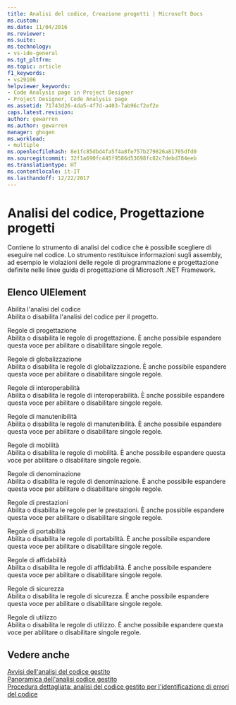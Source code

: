 ```yaml
---
title: Analisi del codice, Creazione progetti | Microsoft Docs
ms.custom: 
ms.date: 11/04/2016
ms.reviewer: 
ms.suite: 
ms.technology:
- vs-ide-general
ms.tgt_pltfrm: 
ms.topic: article
f1_keywords:
- vs29106
helpviewer_keywords:
- Code Analysis page in Project Designer
- Project Designer, Code Analysis page
ms.assetid: 71743d26-4da5-4f7d-a403-7ab96cf2ef2e
caps.latest.revision: 
author: gewarren
ms.author: gewarren
manager: ghogen
ms.workload:
- multiple
ms.openlocfilehash: 8e1fc85dbd4fa5f4a8fe757b279826a81705dfd0
ms.sourcegitcommit: 32f1a690fc445f9586d53698fc82c7debd784eeb
ms.translationtype: HT
ms.contentlocale: it-IT
ms.lasthandoff: 12/22/2017
---
```

# <a name="code-analysis-project-designer"></a>Analisi del codice, Progettazione progetti
Contiene lo strumento di analisi del codice che è possibile scegliere di eseguire nel codice. Lo strumento restituisce informazioni sugli assembly, ad esempio le violazioni delle regole di programmazione e progettazione definite nelle linee guida di progettazione di Microsoft .NET Framework.  
  
## <a name="uielement-list"></a>Elenco UIElement  
 Abilita l'analisi del codice  
 Abilita o disabilita l'analisi del codice per il progetto.  
  
 Regole di progettazione  
 Abilita o disabilita le regole di progettazione. È anche possibile espandere questa voce per abilitare o disabilitare singole regole.  
  
 Regole di globalizzazione  
 Abilita o disabilita le regole di globalizzazione. È anche possibile espandere questa voce per abilitare o disabilitare singole regole.  
  
 Regole di interoperabilità  
 Abilita o disabilita le regole di interoperabilità. È anche possibile espandere questa voce per abilitare o disabilitare singole regole.  
  
 Regole di manutenibilità  
 Abilita o disabilita le regole di manutenibilità. È anche possibile espandere questa voce per abilitare o disabilitare singole regole.  
  
 Regole di mobilità  
 Abilita o disabilita le regole di mobilità. È anche possibile espandere questa voce per abilitare o disabilitare singole regole.  
  
 Regole di denominazione  
 Abilita o disabilita le regole di denominazione. È anche possibile espandere questa voce per abilitare o disabilitare singole regole.  
  
 Regole di prestazioni  
 Abilita o disabilita le regole per le prestazioni. È anche possibile espandere questa voce per abilitare o disabilitare singole regole.  
  
 Regole di portabilità  
 Abilita o disabilita le regole di portabilità. È anche possibile espandere questa voce per abilitare o disabilitare singole regole.  
  
 Regole di affidabilità  
 Abilita o disabilita le regole di affidabilità. È anche possibile espandere questa voce per abilitare o disabilitare singole regole.  
  
 Regole di sicurezza  
 Abilita o disabilita le regole di sicurezza. È anche possibile espandere questa voce per abilitare o disabilitare singole regole.  
  
 Regole di utilizzo  
 Abilita o disabilita le regole di utilizzo. È anche possibile espandere questa voce per abilitare o disabilitare singole regole.  
  
## <a name="see-also"></a>Vedere anche  
 [Avvisi dell'analisi del codice gestito](../../code-quality/code-analysis-for-managed-code-warnings.md)   
 [Panoramica dell'analisi codice gestito](../../code-quality/code-analysis-for-managed-code-overview.md)   
 [Procedura dettagliata: analisi del codice gestito per l'identificazione di errori del codice](../../code-quality/walkthrough-analyzing-managed-code-for-code-defects.md)